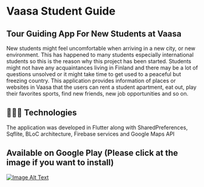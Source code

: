 # Vaasa Student Guide

## Tour Guiding App For New Students at Vaasa

New students might feel uncomfortable when arriving in a new city, or new environment. This has happened to many students especially international students so this is the reason why this project has been started. Students might not have any acquaintances living in Finland and there may be a lot of questions unsolved or it might take time to get used to a peaceful but freezing country. This application provides information of places or websites in Vaasa that the users can rent a student apartment, eat out, play their favorites sports, find new friends, new job opportunities and so on.

## 👨🏻‍💻 Technologies

The application was developed in Flutter along with SharedPreferences, Sqflite, BLoC architecture, Firebase services and Google Maps API

## Available on Google Play (Please click at the image if you want to install)
[![Image Alt Text](https://play-lh.googleusercontent.com/c6BmJDIIOpinjcRyqdZPwylYN6y4baxCoAXYm06t6S43539u4atfp-CZrGWM8FBykeQZ=w832-h470-rw)](https://play.google.com/store/apps/details?id=com.app.students_guide&hl=en&gl=US)


